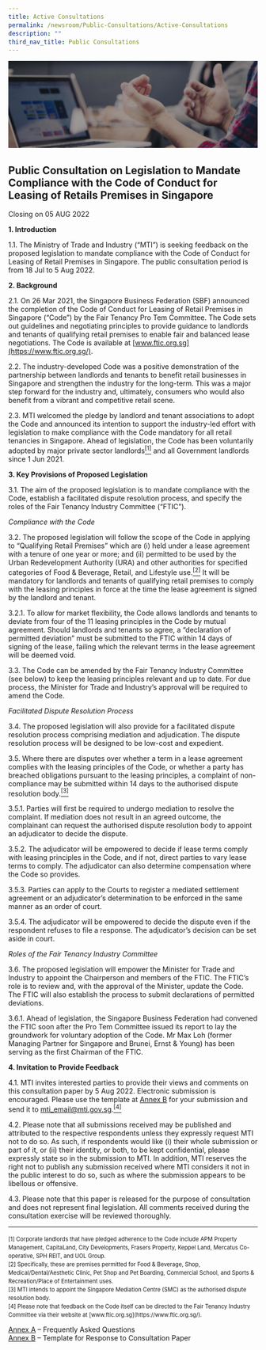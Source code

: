 ```yaml
---
title: Active Consultations
permalink: /newsroom/Public-Consultations/Active-Consultations
description: ""
third_nav_title: Public Consultations
---
```

![Banner](/images/Newsroom/Public%20Consultations/PublicConsultations%20_Banner.jpg)

## Public Consultation on Legislation to Mandate Compliance with the Code of Conduct for Leasing of Retails Premises in Singapore

Closing on 05 AUG 2022

**1. Introduction**  
  
1.1. The Ministry of Trade and Industry (“MTI”) is seeking feedback on the proposed legislation to mandate compliance with the Code of Conduct for Leasing of Retail Premises in Singapore. The public consultation period is from 18 Jul to 5 Aug 2022.  
  
**2. Background**  
  
2.1. On 26 Mar 2021, the Singapore Business Federation (SBF) announced the completion of the Code of Conduct for Leasing of Retail Premises in Singapore (“Code”) by the Fair Tenancy Pro Tem Committee. The Code sets out guidelines and negotiating principles to provide guidance to landlords and tenants of qualifying retail premises to enable fair and balanced lease negotiations. The Code is available at [www.ftic.org.sg](https://www.ftic.org.sg/).  
  
2.2. The industry-developed Code was a positive demonstration of the partnership between landlords and tenants to benefit retail businesses in Singapore and strengthen the industry for the long-term. This was a major step forward for the industry and, ultimately, consumers who would also benefit from a vibrant and competitive retail scene.  
  
2.3. MTI welcomed the pledge by landlord and tenant associations to adopt the Code and announced its intention to support the industry-led effort with legislation to make compliance with the Code mandatory for all retail tenancies in Singapore. Ahead of legislation, the Code has been voluntarily adopted by major private sector landlords<a href="#footnote-1"><sup>[1]</sup></a> and all Government landlords since 1 Jun 2021.  
  
**3. Key Provisions of Proposed Legislation**  
  
3.1. The aim of the proposed legislation is to mandate compliance with the Code, establish a facilitated dispute resolution process, and specify the roles of the Fair Tenancy Industry Committee (“FTIC”).  
  
_Compliance with the Code_  
  
3.2. The proposed legislation will follow the scope of the Code in applying to “Qualifying Retail Premises” which are (i) held under a lease agreement with a tenure of one year or more; and (ii) permitted to be used by the Urban Redevelopment Authority (URA) and other authorities for specified categories of Food & Beverage, Retail, and Lifestyle use.<a href="#footnote-2"><sup>[2]</sup></a> It will be mandatory for landlords and tenants of qualifying retail premises to comply with the leasing principles in force at the time the lease agreement is signed by the landlord and tenant.  
  
3.2.1. To allow for market flexibility, the Code allows landlords and tenants to deviate from four of the 11 leasing principles in the Code by mutual agreement. Should landlords and tenants so agree, a “declaration of permitted deviation” must be submitted to the FTIC within 14 days of signing of the lease, failing which the relevant terms in the lease agreement will be deemed void.  
  
3.3. The Code can be amended by the Fair Tenancy Industry Committee (see below) to keep the leasing principles relevant and up to date. For due process, the Minister for Trade and Industry’s approval will be required to amend the Code.  
  
_Facilitated Dispute Resolution Process_  
  
3.4. The proposed legislation will also provide for a facilitated dispute resolution process comprising mediation and adjudication. The dispute resolution process will be designed to be low-cost and expedient.  
  
3.5. Where there are disputes over whether a term in a lease agreement complies with the leasing principles of the Code, or whether a party has breached obligations pursuant to the leasing principles, a complaint of non-compliance may be submitted within 14 days to the authorised dispute resolution body.<a href="#footnote-3"><sup>[3]</sup></a>  
  
3.5.1. Parties will first be required to undergo mediation to resolve the complaint. If mediation does not result in an agreed outcome, the complainant can request the authorised dispute resolution body to appoint an adjudicator to decide the dispute.  
  
3.5.2. The adjudicator will be empowered to decide if lease terms comply with leasing principles in the Code, and if not, direct parties to vary lease terms to comply. The adjudicator can also determine compensation where the Code so provides.  
  
3.5.3. Parties can apply to the Courts to register a mediated settlement agreement or an adjudicator’s determination to be enforced in the same manner as an order of court.  
  
3.5.4. The adjudicator will be empowered to decide the dispute even if the respondent refuses to file a response. The adjudicator’s decision can be set aside in court.  
  
_Roles of the Fair Tenancy Industry Committee_  
  
3.6. The proposed legislation will empower the Minister for Trade and Industry to appoint the Chairperson and members of the FTIC. The FTIC’s role is to review and, with the approval of the Minister, update the Code. The FTIC will also establish the process to submit declarations of permitted deviations.  
  
3.6.1. Ahead of legislation, the Singapore Business Federation had convened the FTIC soon after the Pro Tem Committee issued its report to lay the groundwork for voluntary adoption of the Code. Mr Max Loh (former Managing Partner for Singapore and Brunei, Ernst & Young) has been serving as the first Chairman of the FTIC.  
  
**4. Invitation to Provide Feedback**  
  
4.1. MTI invites interested parties to provide their views and comments on this consultation paper by 5 Aug 2022. Electronic submission is encouraged. Please use the template at [Annex B](https://go.gov.sg/annex-b-feedback-on-consultation-paper-docx) for your submission and send it to [mti_email@mti.gov.sg](mailto:mti_email@mti.gov.sg).<a href="#footnote-4"><sup>[4]</sup></a>    
  
4.2. Please note that all submissions received may be published and attributed to the respective respondents unless they expressly request MTI not to do so. As such, if respondents would like (i) their whole submission or part of it, or (ii) their identity, or both, to be kept confidential, please expressly state so in the submission to MTI. In addition, MTI reserves the right not to publish any submission received where MTI considers it not in the public interest to do so, such as where the submission appears to be libellous or offensive.  
  
4.3. Please note that this paper is released for the purpose of consultation and does not represent final legislation. All comments received during the consultation exercise will be reviewed thoroughly.  
  
<hr>
<p>
<span id="footnote-1" style="font-size:80%">[1] Corporate landlords that have pledged adherence to the Code include APM Property Management, CapitaLand, City Developments, Frasers Property, Keppel Land, Mercatus Co-operative, SPH REIT, and UOL Group.</span><br>  
<span id="footnote-2" style="font-size:80%">[2] Specifically, these are premises permitted for Food & Beverage, Shop, Medical/Dental/Aesthetic Clinic, Pet Shop and Pet Boarding, Commercial School, and Sports & Recreation/Place of Entertainment uses.</span><br>  
<span id="footnote-3" style="font-size:80%">[3] MTI intends to appoint the Singapore Mediation Centre (SMC) as the authorised dispute resolution body.</span><br>  
<span id="footnote-4" style="font-size:80%">[4] Please note that feedback on the Code itself can be directed to the Fair Tenancy Industry Committee via their website at [www.ftic.org.sg](https://www.ftic.org.sg/).</span>
</p>

[Annex A](/files/Newsroom/Public%20Consultations/2022/Leasing%20of%20Retails%20Premises/Annex%20A%20-%20Frequently%20Asked%20Questions.pdf) – Frequently Asked Questions  
[Annex B](https://go.gov.sg/public-consultations-leasing-of-retail-premises-annex-b-feedback) – Template for Response to Consultation Paper